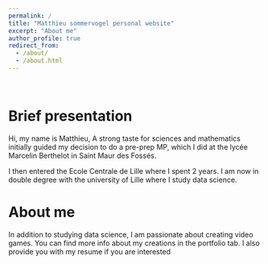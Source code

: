 ```yaml
---
permalink: /
title: "Matthieu sommervogel personal website"
excerpt: "About me"
author_profile: true
redirect_from: 
  - /about/
  - /about.html
---
```


&nbsp;

Brief presentation
======

Hi, my name is Matthieu,
A strong taste for sciences and mathematics initially guided my decision to do a pre-prep MP, which I did at the lycée Marcelin Berthelot in Saint Maur des Fossés.

I then entered the Ecole Centrale de Lille where I spent 2 years.
I am now in double degree with the university of Lille where I study data science. 

About me
======

In addition to studying data science, I am passionate about creating video games.
You can find more info about my creations in the portfolio tab.
I also provide you with my resume if you are interested


